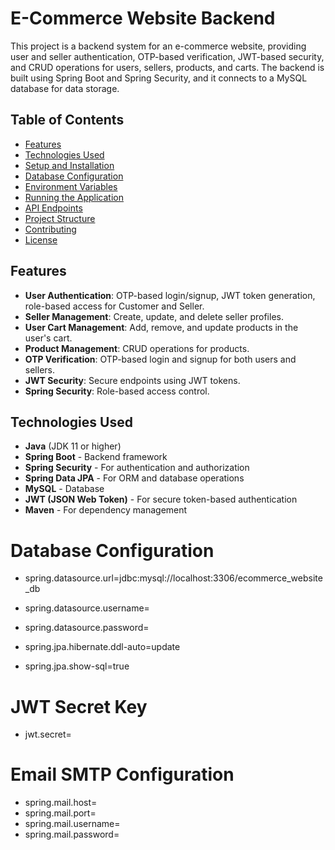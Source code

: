 # E-Commerce Website Backend

This project is a backend system for an e-commerce website, providing user and seller authentication, OTP-based verification, JWT-based security, and CRUD operations for users, sellers, products, and carts. The backend is built using Spring Boot and Spring Security, and it connects to a MySQL database for data storage.

## Table of Contents

- [Features](#features)
- [Technologies Used](#technologies-used)
- [Setup and Installation](#setup-and-installation)
- [Database Configuration](#database-configuration)
- [Environment Variables](#environment-variables)
- [Running the Application](#running-the-application)
- [API Endpoints](#api-endpoints)
- [Project Structure](#project-structure)
- [Contributing](#contributing)
- [License](#license)

## Features

- **User Authentication**: OTP-based login/signup, JWT token generation, role-based access for Customer and Seller.
- **Seller Management**: Create, update, and delete seller profiles.
- **User Cart Management**: Add, remove, and update products in the user's cart.
- **Product Management**: CRUD operations for products.
- **OTP Verification**: OTP-based login and signup for both users and sellers.
- **JWT Security**: Secure endpoints using JWT tokens.
- **Spring Security**: Role-based access control.
  
## Technologies Used

- **Java** (JDK 11 or higher)
- **Spring Boot** - Backend framework
- **Spring Security** - For authentication and authorization
- **Spring Data JPA** - For ORM and database operations
- **MySQL** - Database
- **JWT (JSON Web Token)** - For secure token-based authentication
- **Maven** - For dependency management


# Database Configuration
- spring.datasource.url=jdbc:mysql://localhost:3306/ecommerce_website_db
- spring.datasource.username=<your-database-username>
- spring.datasource.password=<your-database-password>

- spring.jpa.hibernate.ddl-auto=update
- spring.jpa.show-sql=true

# JWT Secret Key
- jwt.secret=<your-jwt-secret-key>

# Email SMTP Configuration
- spring.mail.host=<smtp-host>
- spring.mail.port=<smtp-port>
- spring.mail.username=<email-username>
- spring.mail.password=<email-password>
